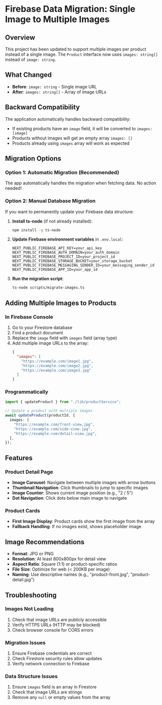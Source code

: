 # Firebase Data Migration: Single Image to Multiple Images

## Overview

This project has been updated to support multiple images per product instead of a single image. The `Product` interface now uses `images: string[]` instead of `image: string`.

## What Changed

- **Before**: `image: string` - Single image URL
- **After**: `images: string[]` - Array of image URLs

## Backward Compatibility

The application automatically handles backward compatibility:

- If existing products have an `image` field, it will be converted to `images: [image]`
- Products without images will get an empty array `images: []`
- Products already using `images` array will work as expected

## Migration Options

### Option 1: Automatic Migration (Recommended)

The app automatically handles the migration when fetching data. No action needed!

### Option 2: Manual Database Migration

If you want to permanently update your Firebase data structure:

1. **Install ts-node** (if not already installed):

   ```bash
   npm install -g ts-node
   ```

2. **Update Firebase environment variables** in `.env.local`:

   ```
   NEXT_PUBLIC_FIREBASE_API_KEY=your_api_key
   NEXT_PUBLIC_FIREBASE_AUTH_DOMAIN=your_auth_domain
   NEXT_PUBLIC_FIREBASE_PROJECT_ID=your_project_id
   NEXT_PUBLIC_FIREBASE_STORAGE_BUCKET=your_storage_bucket
   NEXT_PUBLIC_FIREBASE_MESSAGING_SENDER_ID=your_messaging_sender_id
   NEXT_PUBLIC_FIREBASE_APP_ID=your_app_id
   ```

3. **Run the migration script**:
   ```bash
   ts-node scripts/migrate-images.ts
   ```

## Adding Multiple Images to Products

### In Firebase Console

1. Go to your Firestore database
2. Find a product document
3. Replace the `image` field with `images` field (array type)
4. Add multiple image URLs to the array:
   ```json
   {
     "images": [
       "https://example.com/image1.jpg",
       "https://example.com/image2.jpg",
       "https://example.com/image3.jpg"
     ]
   }
   ```

### Programmatically

```typescript
import { updateProduct } from "./lib/productService";

// Update a product with multiple images
await updateProduct(productId, {
  images: [
    "https://example.com/front-view.jpg",
    "https://example.com/side-view.jpg",
    "https://example.com/detail-view.jpg",
  ],
});
```

## Features

### Product Detail Page

- **Image Carousel**: Navigate between multiple images with arrow buttons
- **Thumbnail Navigation**: Click thumbnails to jump to specific images
- **Image Counter**: Shows current image position (e.g., "2 / 5")
- **Dot Navigation**: Click dots below main image to navigate

### Product Cards

- **First Image Display**: Product cards show the first image from the array
- **Fallback Handling**: If no images exist, shows placeholder image

## Image Recommendations

- **Format**: JPG or PNG
- **Resolution**: At least 800x800px for detail view
- **Aspect Ratio**: Square (1:1) or product-specific ratios
- **File Size**: Optimize for web (< 200KB per image)
- **Naming**: Use descriptive names (e.g., "product-front.jpg", "product-detail.jpg")

## Troubleshooting

### Images Not Loading

1. Check that image URLs are publicly accessible
2. Verify HTTPS URLs (HTTP may be blocked)
3. Check browser console for CORS errors

### Migration Issues

1. Ensure Firebase credentials are correct
2. Check Firestore security rules allow updates
3. Verify network connection to Firebase

### Data Structure Issues

1. Ensure `images` field is an array in Firestore
2. Check that image URLs are strings
3. Remove any `null` or empty values from the array
